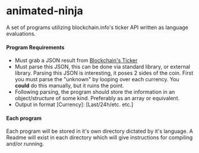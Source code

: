 animated-ninja
==============

A set of programs utilizing blockchain.info's ticker API written as language evaluations.

#### Program Requirements ####
* Must grab a JSON result from [Blockchain's Ticker](https://blockchain.info/ticker)
* Must parse this JSON, this can be done via standard library, or external library. Parsing this JSON is interesting, it poses 2 sides of the coin. First you must parse the "unknown" by looping over each currency. You **could** do this manually, but it ruins the point.
* Following parsing, the program should store the information in an object/structure of some kind. Preferably as an array or equivalent.
* Output in format [Currency]: [Last/24h/etc. etc.]

#### Each program ####
Each program will be stored in it's own directory dictated by it's language. A Readme will exist in each directory which will give instructions for compiling and/or running.
